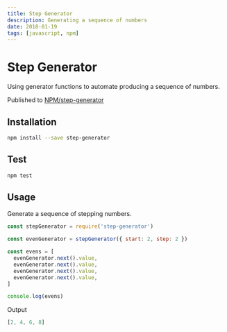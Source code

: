 ```yaml
---
title: Step Generator
description: Generating a sequence of numbers
date: 2018-01-19
tags: [javascript, npm]
---
```


# Step Generator

Using generator functions to automate producing a sequence of numbers.

Published to [NPM/step-generator](https://www.npmjs.com/package/step-generator)

## Installation

```sh
npm install --save step-generator
```

## Test

```sh
npm test
```

## Usage

Generate a sequence of stepping numbers.

```js
const stepGenerator = require('step-generator')

const evenGenerator = stepGenerator({ start: 2, step: 2 })

const evens = [
  evenGenerator.next().value,
  evenGenerator.next().value,
  evenGenerator.next().value,
  evenGenerator.next().value,
]

console.log(evens)
```

Output

```js
[2, 4, 6, 8]
```
